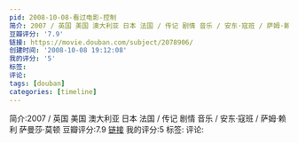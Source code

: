 ```yaml
---
pid: 2008-10-08-看过电影-控制
简介: 2007 / 英国 美国 澳大利亚 日本 法国 / 传记 剧情 音乐 / 安东·寇班 / 萨姆·赖利 萨曼莎·莫顿
豆瓣评分: '7.9'
链接: https://movie.douban.com/subject/2078906/
创建时间: '2008-10-08 19:12:08'
我的评分: '5'
标签:
评论:
tags: [douban]
categories: [timeline]
---
```

简介:2007 / 英国 美国 澳大利亚 日本 法国 / 传记 剧情 音乐 / 安东·寇班 / 萨姆·赖利 萨曼莎·莫顿
豆瓣评分:7.9
[链接](https://movie.douban.com/subject/2078906/)
我的评分:5
标签:
评论:
